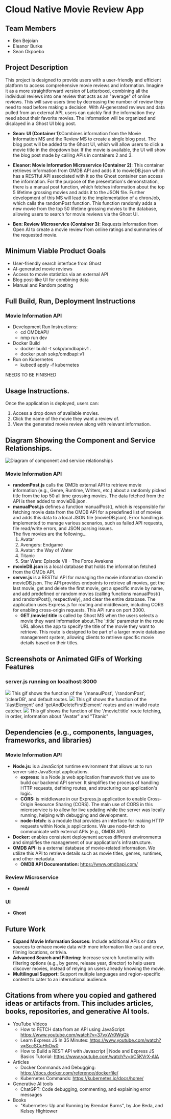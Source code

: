 # Cloud Native Movie Review App

## Team Members
- Ben Bejoian 
- Eleanor Burke 
- Sean Okpoebo

## Project Description
This project is designed to provide users with a user-friendly and efficient platform to access comprehensive movie reviews and information. Imagine it as a more straightforward version of Letterboxd, combining all the individual reviews into one review that acts as an "average" of online reviews. This will save users time by decreasing the number of review they need to read before making a decision. With AI-generated reviews and data pulled from an external API, users can quickly find the information they need about their favorite movies. The information will be organized and displayed in a Ghost UI blog post.

* **Sean: UI (Container 1)**:Combines information from the Movie Information MS and the Review MS to create a single blog post. The blog post will be added to the Ghost UI, which will allow users to click a movie title in the dropdown bar. If the movie is available, the UI will show the blog post made by calling APIs in containers 2 and 3.

* **Eleanor: Movie Information Microservice (Container 2)**: This container retrieves information from OMDB API and adds it to movieDB.json which has a RESTful API associated with it so the Ghost container can access the information. For the purpose of the presentation's demonstration, there is a manual post function, which fetches information about the top 5 lifetime grossing movies and adds it to the JSON file. Further development of this MS will lead to the implementation of a chronJob, which calls the randomPost function. This function randomly adds a new movie from the top 50 lifetime grossing movies to the database, allowing users to search for movie reviews via the Ghost UI.

* **Ben: Review Microservice (Container 3)**: Requests information from Open AI to create a movie review from online ratings and summaries of the requested movie.  

<!--The Database will contain the movie review generated by the AI and information gathered about the movie from an API (e.g., release date, bugdet, awards, etc). As of right now, we will be using MySQL. 

* **AI**: Integrates OpenAI for generating AI-driven movie reviews. -->

## Minimum Viable Product Goals
* User-friendly search interface from Ghost
* AI-generated movie reviews
* Access to movie statistics via an external API
* Blog post-like UI for combining data
* Manual and Random posting 
## Full Build, Run, Deployment Instructions
### Movie Information API
* Development Run Instructions: 
    * cd OMDbAPI/ 
    * nmp run dev 
* Docker Build
    * docker build -t sokp/omdbapi:v1 . 
    * docker push sokp/omdbapi:v1
* Run on Kubernetes 
    * kubectl apply -f kubernetes 

NEEDS TO BE FINISHED
## Usage Instructions.
Once the application is deployed, users can:

1. Access a drop down of available movies.
2. Click the name of the movie they want a review of.
3. View the generated movie review along with relevant information.
## Diagram Showing the Component and Service Relationships.
![Diagram of component and service relationships](/img/designFinal.png)
### Movie Information API 
* **randomPost.js** calls the OMDb external API to retrieve movie information (e.g., Genre, Runtime, Writers, etc.) about a randomly picked title from the top 50 all time grossing movies. The data fetched from the API is then added to movieDB.json.
* **manualPost.js** defines a function manualPost(), which is responsible for fetching movie data from the OMDB API for a predefined list of movies and adds this data to a local JSON file (movieDB.json). Error handling is implemented to manage various scenarios, such as failed API requests, file read/write errors, and JSON parsing issues. <br>
The five movies are the following...
    1. Avatar
    2. Avengers: Endgame
    3. Avatar: the Way of Water
    4. Titanic
    5. Star Wars: Episode VII - The Force Awakens
* **movieDB.json** is a local database that holds the information fetched from the OMDb API. 
* **server.js** is a RESTful API for managing the movie information stored in movieDB.json. The API provides endpoints to retrieve all movies, get the last movie, get and delete the first movie, get a specific movie by name, and add predefined or random movies (calling functions manualPost() and randomPost(), respectively), and clear the entire database. The application uses Express.js for routing and middleware, including CORS for enabling cross-origin requests. This API runs on port 3000.
    * **GET /movie/:title** is called by Ghost MS when the users selects a movie they want information about.The ':title' parameter in the route URL allows the app to specify the title of the movie they want to retrieve. This route is designed to be part of a larger movie database management system, allowing clients to retrieve specific movie details based on their titles. 
## Screenshots or Animated GIFs of Working Features
### server.js running on localhost:3000
![](/img/server.jsDemo.gif)
This gif shows the function of the '/manaulPost', '/randomPost', '/clearDB', and default routes.
![](/img/serverDemo2.gif)
This gif shows the function of the '/lastElement' and 'getAndDeleteFirstElement' routes and an invalid route catcher. 
![](/img/titleDemo.gif)
This gif shows the function of the '/movie/:title' route fetching, in order, information about "Avatar" and "Titanic" 

## Dependencies (e.g., components, languages, frameworks, and libraries)
### Movie Information API
* **Node.js:** is a JavaScript runtime environment that allows us to run server-side JavaScript applications.
    * **express:** is a Node.js web application framework that we use to build our backend API server. It simplifies the process of handling HTTP requests, defining routes, and structuring our application's logic.
    * **CORS:** is middleware in our Express.js application to enable Cross-Origin Resource Sharing (CORS). The main use of CORS in this microservice is to allow for live updating while the server was locally running, helping with debugging and development.
    * **node-fetch:** is a module that provides an interface for making HTTP requests within Node.js applications. We use node-fetch to communicate with external APIs (e.g., OMDB API).
* **Docker:** enables consistent deployment across different environments and simplifies the management of our application's infrastructure.
* **OMDB API:** is a external database of movie-related information. We utilize this API to retrieve details such as movie titles, genres, runtimes, and other metadata.
    * **OMDB API Documentation:** https://www.omdbapi.com/ 
    <!-- key: &apikey=17e7d0ae --> 

### Review Microservice
* **OpenAI**

### UI
* **Ghost**

## Future Work
* **Expand Movie Information Sources:** Include additional APIs or data sources to enhace movie data with more information like cast and crew, filming locations, or trivia.
* **Advanced Search and Filtering:** Increase search functionality with filtering options (e.g., by genre, release year, director) to help users discover movies, instead of relying on users already knowing the movie.
* **Multilingual Support:** Support multiple languages and region-specific content to cater to an international audience.

## Citations from where you copied and gathered ideas or artifacts from. This includes articles, books, repositories, and generative AI tools.
* YouTube Videos
    * How to FETCH data from an API using JavaScript: https://www.youtube.com/watch?v=37vxWr0WgQk
    * Learn Express JS In 35 Minutes: https://www.youtube.com/watch?v=SccSCuHhOw0
    * How to Build a REST API with Javascript | Node and Express JS Basics Tutorial: https://www.youtube.com/watch?v=bC5KVrX-AlA
* Articles 
    * Docker Commands and Debugging: https://docs.docker.com/reference/dockerfile/
    * Kubernetes Commands: https://kubernetes.io/docs/home/
* Generative AI tools
    * ChatGPT: Code debugging, commenting, and explaining error messages
* Books 
    * "Kubernetes: Up and Running by Brendan Burns", by Joe Beda, and Kelsey Hightower

